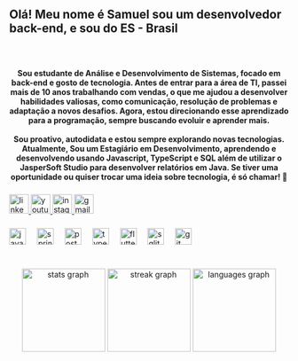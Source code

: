 <h2 align="left">Olá! Meu nome é Samuel sou um desenvolvedor back-end, e sou do ES - Brasil</h2>

###

<br clear="both">

<h4 align="center">Sou estudante de Análise e Desenvolvimento de Sistemas, focado em back-end e gosto de tecnologia. Antes de entrar para a área de TI, passei mais de 10 anos trabalhando com vendas, o que me ajudou a desenvolver habilidades valiosas, como comunicação, resolução de problemas e adaptação a novos desafios. Agora, estou direcionando esse aprendizado para a programação, sempre buscando evoluir e aprender mais.<br><br>Sou proativo, autodidata e estou sempre explorando novas tecnologias. Atualmente, Sou um Estagiário em Desenvolvimento, aprendendo e desenvolvendo usando Javascript, TypeScript e SQL além de utilizar o JasperSoft Studio para desenvolver relatórios em Java. Se tiver uma oportunidade ou quiser trocar uma ideia sobre tecnologia, é só chamar! 🚀</h4>

###

<div align="left">
  <a href="https://www.linkedin.com/in/samuel-duarte-gomes/" target="_blank">
    <img src="https://img.shields.io/static/v1?message=LinkedIn&logo=linkedin&label=&color=0077B5&logoColor=white&labelColor=&style=for-the-badge" height="35" alt="linkedin logo"  />

  </a>
  <a href="https://www.youtube.com/@samuca_dev" target="_blank">
    <img src="https://img.shields.io/static/v1?message=Youtube&logo=youtube&label=&color=FF0000&logoColor=white&labelColor=&style=for-the-badge" height="35" alt="youtube logo"  />
  </a>
  <a href="https://www.instagram.com/samuel_dg23" target="_blank">
    <img src="https://img.shields.io/static/v1?message=Instagram&logo=instagram&label=&color=E4405F&logoColor=white&labelColor=&style=for-the-badge" height="35" alt="instagram logo"  />
  </a>
  <a href="samueldg021@gmail.com" target="_blank">
    <img src="https://img.shields.io/static/v1?message=Gmail&logo=gmail&label=&color=D14836&logoColor=white&labelColor=&style=for-the-badge" height="35" alt="gmail logo"  />
  </a>
</div>

###

<div align="left">
  <img src="https://cdn.jsdelivr.net/gh/devicons/devicon/icons/java/java-original.svg" height="30" alt="java logo"  />
  <img width="12" />
  <img src="https://cdn.jsdelivr.net/gh/devicons/devicon/icons/spring/spring-original.svg" height="30" alt="spring logo"  />
  <img width="12" />
  <img src="https://cdn.jsdelivr.net/gh/devicons/devicon/icons/postgresql/postgresql-original.svg" height="30" alt="postgresql logo"  />
  <img width="12" />
  <img src="https://cdn.jsdelivr.net/gh/devicons/devicon/icons/typescript/typescript-original.svg" height="30" alt="typescript logo"  />
  <img width="12" />
  <img src="https://cdn.jsdelivr.net/gh/devicons/devicon/icons/flutter/flutter-original.svg" height="30" alt="flutter logo"  />
  <img width="12" />
  <img src="https://cdn.jsdelivr.net/gh/devicons/devicon/icons/sqlite/sqlite-original.svg" height="30" alt="sqlite logo"  />
  <img width="12" />
  <img src="https://cdn.jsdelivr.net/gh/devicons/devicon/icons/git/git-original.svg" height="30" alt="git logo"  />
</div>


###

<br clear="both">

<div align="center">
  <img src="https://github-readme-stats.vercel.app/api?username=Samueldg23&hide_title=false&hide_rank=false&show_icons=true&include_all_commits=true&count_private=true&disable_animations=false&theme=dracula&locale=pt-br&hide_border=true" height="150" alt="stats graph"  />
  <img src="https://streak-stats.demolab.com?user=Samueldg23&locale=pt-br&mode=daily&theme=dracula&hide_border=true&border_radius=5" height="150" alt="streak graph"  />
  <img src="https://github-readme-stats.vercel.app/api/top-langs?username=Samueldg23&locale=pt-br&hide_title=false&layout=compact&card_width=320&langs_count=5&theme=dracula&hide_border=true" height="150" alt="languages graph"  />
</div>

###

<br clear="both">

###
